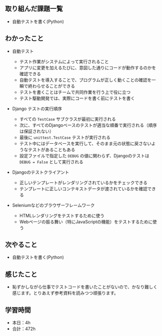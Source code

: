 ## 取り組んだ課題一覧
- 自動テストを書く(Python)

## わかったこと
- 自動テスト  
  - テスト作業がシステムによって実行されること  
  - アプリに変更を加えるたびに、意図した通りにコードが動作するのかを確認できる  
  - 自動テストを導入することで、プログラムが正しく動くことの確認を一瞬で終わらせることができる  
  - テストを書くことはチームで共同作業を行う上で役に立つ  
  - テスト駆動開発では、実際にコードを書く前にテストを書く  

- Django テストの実行順序  
  - すべての `TestCase` サブクラスが最初に実行される  
  - 次に、すべてのDjangoベースのテストが適当な順番で実行される（順序は保証されない）  
  - 最後に `unittest.TestCase` テストが実行される  
  - テスト中にはデータベースを実行して、そのまま元の状態に戻さないようなテストがあることもある  
  - 設定ファイルで指定した `DEBUG` の値に関わらず、Djangoのテストは `DEBUG = False` として実行される  

- Djangoのテストクライアント  
  - 正しいテンプレートがレンダリングされているかをチェックできる  
  - テンプレートに正しいコンテキストデータが渡されているかを確認できる  

- Seleniumなどのブラウザーフレームワーク  
  - HTMLレンダリングをテストするために使う  
  - Webページの振る舞い（特にJavaScriptの機能）をテストするために使う  



## 次やること
- 自動テストを書く(Python)
 

## 感じたこと    
-  恥ずかしながら仕事でテストコードを書いたことがないので、かなり難しく感じます。とりあえず参考資料を読みつつ頑張ります。                                                                                                                                                                                                                                                                                                                                                                                                                                                                                                                                                                                                                                                                                                                     
                                                                                             
                                    
## 学習時間
- 本日：4h
- 合計：472h